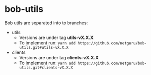 # bob-utils

Bob utils are separated into to branches:

  * utils
    * Versions are under tag **utils-vX.X.X**
    * To implement run: `yarn add https://github.com/netguru/bob-utils.git#utils-vX.X.X`
  * clients
    * Versions are under tag **clients-vX.X.X**
    * To implement run: `yarn add https://github.com/netguru/bob-utils.git#clients-vX.X.X`

